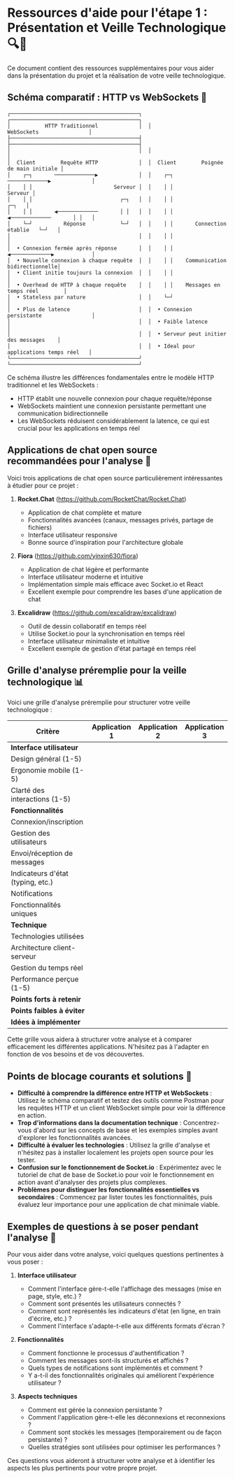 # Ressources d'aide pour l'étape 1 : Présentation et Veille Technologique 🔍🚀

Ce document contient des ressources supplémentaires pour vous aider dans la présentation du projet et la réalisation de votre veille technologique.

## Schéma comparatif : HTTP vs WebSockets 🔄

```
┌─────────────────────────────────────────┐  ┌─────────────────────────────────────────┐
│           HTTP Traditionnel             │  │               WebSockets                │
├─────────────────────────────────────────┤  ├─────────────────────────────────────────┤
│                                         │  │                                         │
│  Client        Requête HTTP             │  │  Client        Poignée de main initiale │
│    ┌─┐       ─────────────▶             │  │    ┌─┐       ─────────────▶             │
│    │ │                          Serveur │  │    │ │                          Serveur │
│    │ │                            ┌─┐   │  │    │ │                            ┌─┐   │
│    │ │       ◀─────────────       │ │   │  │    │ │       ◀─────────────       │ │   │
│    └─┘          Réponse           └─┘   │  │    │ │       Connection établie   └─┘   │
│                                         │  │    │ │                                  │
│  • Connexion fermée après réponse       │  │    │ │       ◀─────────────▶            │
│  • Nouvelle connexion à chaque requête  │  │    │ │    Communication bidirectionnelle│
│  • Client initie toujours la connexion  │  │    │ │                                  │
│  • Overhead de HTTP à chaque requête    │  │    │ │    Messages en temps réel        │
│  • Stateless par nature                 │  │    └─┘                                  │
│  • Plus de latence                      │  │  • Connexion persistante                │
│                                         │  │  • Faible latence                       │
│                                         │  │  • Serveur peut initier des messages    │
│                                         │  │  • Ideal pour applications temps réel   │
└─────────────────────────────────────────┘  └─────────────────────────────────────────┘
```

Ce schéma illustre les différences fondamentales entre le modèle HTTP traditionnel et les WebSockets :
- HTTP établit une nouvelle connexion pour chaque requête/réponse
- WebSockets maintient une connexion persistante permettant une communication bidirectionnelle
- Les WebSockets réduisent considérablement la latence, ce qui est crucial pour les applications en temps réel

## Applications de chat open source recommandées pour l'analyse 🔎

Voici trois applications de chat open source particulièrement intéressantes à étudier pour ce projet :

1. **Rocket.Chat** (https://github.com/RocketChat/Rocket.Chat)
   - Application de chat complète et mature
   - Fonctionnalités avancées (canaux, messages privés, partage de fichiers)
   - Interface utilisateur responsive
   - Bonne source d'inspiration pour l'architecture globale

2. **Fiora** (https://github.com/yinxin630/fiora)
   - Application de chat légère et performante
   - Interface utilisateur moderne et intuitive
   - Implémentation simple mais efficace avec Socket.io et React
   - Excellent exemple pour comprendre les bases d'une application de chat

3. **Excalidraw** (https://github.com/excalidraw/excalidraw)
   - Outil de dessin collaboratif en temps réel
   - Utilise Socket.io pour la synchronisation en temps réel
   - Interface utilisateur minimaliste et intuitive
   - Excellent exemple de gestion d'état partagé en temps réel

## Grille d'analyse préremplie pour la veille technologique 📊

Voici une grille d'analyse préremplie pour structurer votre veille technologique :

| Critère | Application 1 | Application 2 | Application 3 |
|---------|--------------|--------------|--------------|
| **Interface utilisateur** |  |  |  |
| Design général (1-5) |  |  |  |
| Ergonomie mobile (1-5) |  |  |  |
| Clarté des interactions (1-5) |  |  |  |
| **Fonctionnalités** |  |  |  |
| Connexion/inscription |  |  |  |
| Gestion des utilisateurs |  |  |  |
| Envoi/réception de messages |  |  |  |
| Indicateurs d'état (typing, etc.) |  |  |  |
| Notifications |  |  |  |
| Fonctionnalités uniques |  |  |  |
| **Technique** |  |  |  |
| Technologies utilisées |  |  |  |
| Architecture client-serveur |  |  |  |
| Gestion du temps réel |  |  |  |
| Performance perçue (1-5) |  |  |  |
| **Points forts à retenir** |  |  |  |
| **Points faibles à éviter** |  |  |  |
| **Idées à implémenter** |  |  |  |

Cette grille vous aidera à structurer votre analyse et à comparer efficacement les différentes applications. N'hésitez pas à l'adapter en fonction de vos besoins et de vos découvertes.

## Points de blocage courants et solutions 🚧

- **Difficulté à comprendre la différence entre HTTP et WebSockets** : Utilisez le schéma comparatif et testez des outils comme Postman pour les requêtes HTTP et un client WebSocket simple pour voir la différence en action.
- **Trop d'informations dans la documentation technique** : Concentrez-vous d'abord sur les concepts de base et les exemples simples avant d'explorer les fonctionnalités avancées.
- **Difficulté à évaluer les technologies** : Utilisez la grille d'analyse et n'hésitez pas à installer localement les projets open source pour les tester.
- **Confusion sur le fonctionnement de Socket.io** : Expérimentez avec le tutoriel de chat de base de Socket.io pour voir le fonctionnement en action avant d'analyser des projets plus complexes.
- **Problèmes pour distinguer les fonctionnalités essentielles vs secondaires** : Commencez par lister toutes les fonctionnalités, puis évaluez leur importance pour une application de chat minimale viable.

## Exemples de questions à se poser pendant l'analyse 🤔

Pour vous aider dans votre analyse, voici quelques questions pertinentes à vous poser :

1. **Interface utilisateur**
   - Comment l'interface gère-t-elle l'affichage des messages (mise en page, style, etc.) ?
   - Comment sont présentés les utilisateurs connectés ?
   - Comment sont représentés les indicateurs d'état (en ligne, en train d'écrire, etc.) ?
   - Comment l'interface s'adapte-t-elle aux différents formats d'écran ?

2. **Fonctionnalités**
   - Comment fonctionne le processus d'authentification ?
   - Comment les messages sont-ils structurés et affichés ?
   - Quels types de notifications sont implémentés et comment ?
   - Y a-t-il des fonctionnalités originales qui améliorent l'expérience utilisateur ?

3. **Aspects techniques**
   - Comment est gérée la connexion persistante ?
   - Comment l'application gère-t-elle les déconnexions et reconnexions ?
   - Comment sont stockés les messages (temporairement ou de façon persistante) ?
   - Quelles stratégies sont utilisées pour optimiser les performances ?

Ces questions vous aideront à structurer votre analyse et à identifier les aspects les plus pertinents pour votre propre projet. 